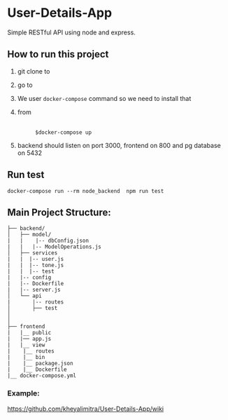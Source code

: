 # User-Details-App
Simple RESTful API using node and express.

## How to run this project
1. git clone to <dir>

2. go to <dir>

3. We user `docker-compose` command so we need to install that

4. from <dir>   
    `$docker-compose up `

5. backend should listen on port 3000, frontend on 800 and pg database on 5432

## Run test 
    docker-compose run --rm node_backend  npm run test

## Main Project Structure:

    ├── backend/
    │   ├── model/
    |   |    |-- dbConfig.json
    |   |   |-- ModelOperations.js
    │   ├── services
    |   |  |-- user.js 
    |   |  |-- tone.js
    |   |  |-- test
    |   |-- config
    |   |-- Dockerfile
    |   |-- server.js
    │   └── api
    |       |-- routes
    │       ├── test
    │ 
    │      
    ├── frontend
    |   |__ public
    |   |── app.js
    |   |__ view
    |    |__ routes
    |    |__ bin
    |    |__ package.json
    |    |__ Dockerfile
    |__ docker-compose.yml


### Example: 
https://github.com/kheyalimitra/User-Details-App/wiki
